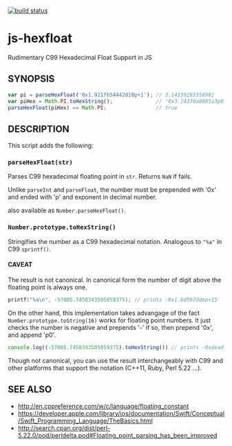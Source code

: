[![build status](https://secure.travis-ci.org/dankogai/js-hexfloat.png)](http://travis-ci.org/dankogai/js-hexfloat)

# js-hexfloat

Rudimentary C99 Hexadecimal Float Support in JS

## SYNOPSIS

````javascript
var pi = parseHexFloat('0x1.921fb54442d18p+1'); // 3.14159265358982
var piHex = Math.PI.toHexString();              // '0x3.243f6a8885a3p0'
parseHexFloat(piHex) == Math.PI;                // true
````

## DESCRIPTION

This script adds the following:

### `parseHexFloat(str)`

Parses C99 hexadecimal floating point in `str`.  Returns `NaN` if fails.

Unlike `parseInt` and `parseFloat`, the number must be prepended with '0x' and ended with 'p' and exponent in decimal number.

also available as `Number.parseHexFloat()`.

### `Number.prototype.toHexString()`

Stringifies the number as a C99 hexadecimal notation.  Analogous to `"%a"` in C99 `sprintf()`. 

#### CAVEAT

The result is not canonical.  In canonical form the number of digit above the floating point is always one.

````C
printf("%a\n", -57005.7458343505859375); // prints -0x1.bd5b7ddep+15
````

On the other hand, this implementation takes  advangage of the fact `Number.prototype.toString(16)` works for floating point numbers.  It just checks the number is negative and prepends '-' if so, then prepend '0x', and append 'p0'.

````javascript
console.log((-57005.7458343505859375).toHexString()) // prints -0xdead.beefp0
````

Though not canonical, you can use the result interchangeably with C99 and other platforms that support the notation (C++11, Ruby, Perl 5.22 ...).

## SEE ALSO

* http://en.cppreference.com/w/c/language/floating_constant
* https://developer.apple.com/library/ios/documentation/Swift/Conceptual/Swift_Programming_Language/TheBasics.html
* http://search.cpan.org/dist/perl-5.22.0/pod/perldelta.pod#Floating_point_parsing_has_been_improved
